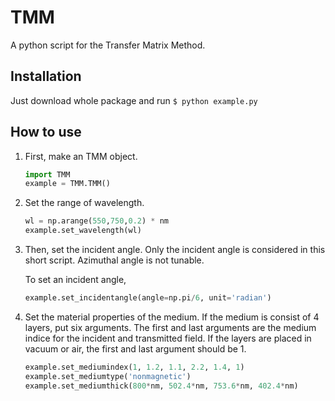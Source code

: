 # TMM
A python script for the Transfer Matrix Method.

## Installation
Just download whole package and run `$ python example.py`

## How to use
1. First, make an TMM object.
    ```Python
    import TMM
    example = TMM.TMM()
    ```
1. Set the range of wavelength.
    ```python
    wl = np.arange(550,750,0.2) * nm
    example.set_wavelength(wl)
    ```

1. Then, set the incident angle. 
    Only the incident angle is considered in this short script.
    Azimuthal angle is not tunable.

    To set an incident angle,
    ```Python
    example.set_incidentangle(angle=np.pi/6, unit='radian')
    ```

1. Set the material properties of the medium.
    If the medium is consist of 4 layers, put six arguments.
    The first and last arguments are the medium indice for the incident and transmitted field. If the layers are placed in vacuum or air, the first and
    last argument should be 1.

    ```python
    example.set_mediumindex(1, 1.2, 1.1, 2.2, 1.4, 1)
    example.set_mediumtype('nonmagnetic')
    example.set_mediumthick(800*nm, 502.4*nm, 753.6*nm, 402.4*nm)
    ```